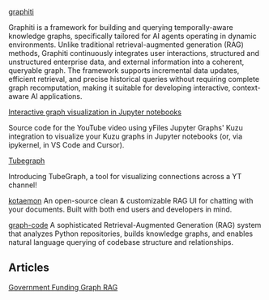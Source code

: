 [graphiti](https://github.com/getzep/graphiti)

Graphiti is a framework for building and querying temporally-aware knowledge graphs, specifically tailored for AI agents operating in dynamic environments. Unlike traditional retrieval-augmented generation (RAG) methods, Graphiti continuously integrates user interactions, structured and unstructured enterprise data, and external information into a coherent, queryable graph. The framework supports incremental data updates, efficient retrieval, and precise historical queries without requiring complete graph recomputation, making it suitable for developing interactive, context-aware AI applications.

[Interactive graph visualization in Jupyter notebooks](https://github.com/kuzudb/tutorials/tree/main/src/video_11)

Source code for the YouTube video using yFiles Jupyter Graphs' Kuzu integration to visualize your Kuzu graphs in Jupyter notebooks (or, via ipykernel, in VS Code and Cursor).

[Tubegraph](https://github.com/sieve-data/tubegraph)

Introducing TubeGraph, a tool for visualizing connections across a YT channel! 

[kotaemon](https://github.com/Cinnamon/kotaemon)
An open-source clean & customizable RAG UI for chatting with your documents. Built with both end users and developers in mind.

[graph-code](https://github.com/vitali87/code-graph-rag)
A sophisticated Retrieval-Augmented Generation (RAG) system that analyzes Python repositories, builds knowledge graphs, and enables natural language querying of codebase structure and relationships.


## Articles
[Government Funding Graph RAG](https://towardsdatascience.com/government-funding-graph-rag/)
